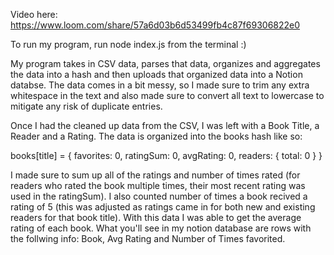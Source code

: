 

Video here: https://www.loom.com/share/57a6d03b6d53499fb4c87f69306822e0

To run my program, run node index.js from the terminal :)

My program takes in CSV data, parses that data, organizes and aggregates the data into a hash and then uploads that organized data into a Notion databse. The data comes in a bit messy, so I made sure to trim any extra whitespace in the text and also made sure to convert all text to lowercase to mitigate any risk of duplicate entries.

Once I had the cleaned up data from the CSV, I was left with a Book Title, a Reader and a Rating. The data is organized into the books hash like so:

books[title] = {
favorites: 0,
ratingSum: 0,
avgRating: 0,
readers: { total: 0 }
}

I made sure to sum up all of the ratings and number of times rated (for readers who rated the book multiple times, their most recent rating was used in the ratingSum). I also counted number of times a book recived a rating of 5 (this was adjusted as ratings came in for both new and existing readers for that book title). With this data I was able to get the average rating of each book. What you'll see in my notion database are rows with the follwing info: Book, Avg Rating and Number of Times favorited.


 
